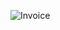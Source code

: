 ![Invoice](https://github.com/Mannatkaur23/Invoice/assets/133659768/5a909275-29a1-479e-b290-b105e72206a4)
